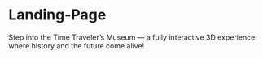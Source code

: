 # Landing-Page
Step into the Time Traveler’s Museum — a fully interactive 3D experience where history and the future come alive!
